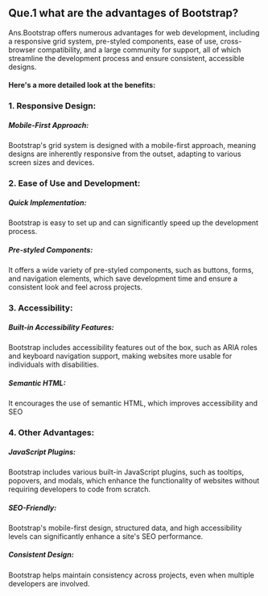 ## Que.1 what are the advantages of Bootstrap?

Ans.Bootstrap offers numerous advantages for web development, including a responsive grid system, pre-styled components, ease of use, cross-browser compatibility, and a large community for support, all of which streamline the development process and ensure consistent, accessible designs. 

#### Here's a more detailed look at the benefits:

### 1. Responsive Design:

##### Mobile-First Approach:
Bootstrap's grid system is designed with a mobile-first approach, meaning designs are inherently responsive from the outset, adapting to various screen sizes and devices. 

### 2. Ease of Use and Development:
##### Quick Implementation:
Bootstrap is easy to set up and can significantly speed up the development process. 

##### Pre-styled Components:
It offers a wide variety of pre-styled components, such as buttons, forms, and navigation elements, which save development time and ensure a consistent look and feel across projects. 

### 3. Accessibility:
##### Built-in Accessibility Features:
Bootstrap includes accessibility features out of the box, such as ARIA roles and keyboard navigation support, making websites more usable for individuals with disabilities. 

##### Semantic HTML:
It encourages the use of semantic HTML, which improves accessibility and SEO

### 4. Other Advantages:
##### JavaScript Plugins:
Bootstrap includes various built-in JavaScript plugins, such as tooltips, popovers, and modals, which enhance the functionality of websites without requiring developers to code from scratch.

##### SEO-Friendly:
Bootstrap's mobile-first design, structured data, and high accessibility levels can significantly enhance a site's SEO performance. 

##### Consistent Design:
Bootstrap helps maintain consistency across projects, even when multiple developers are involved. 